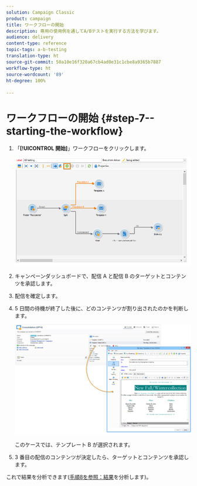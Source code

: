 ```yaml
---
solution: Campaign Classic
product: campaign
title: ワークフローの開始
description: 専用の使用例を通してA/Bテストを実行する方法を学びます。
audience: delivery
content-type: reference
topic-tags: a-b-testing
translation-type: ht
source-git-commit: 50a10e16f320a67cb4ad0e31c1cbe8a9365b7887
workflow-type: ht
source-wordcount: '89'
ht-degree: 100%

---
```



# ワークフローの開始 {#step-7--starting-the-workflow}

1. 「**[!UICONTROL 開始]**」ワークフローをクリックします。

   ![](assets/use_case_abtesting_startwkfl_001.png)

1. キャンペーンダッシュボードで、配信 A と配信 B のターゲットとコンテンツを承認します。
1. 配信を確定します。
1. 5 日間の待機が終了した後に、どのコンテンツが割り出されたのかを判断します。

   ![](assets/use_case_abtesting_startwkfl_002.png)

   このケースでは、テンプレート B が選択されます。

1. 3 番目の配信のコンテンツが決定したら、ターゲットとコンテンツを承認します。

これで結果を分析できます([手順8を参照：結果](../../delivery/using/a-b-testing-uc-analyzing.md)を分析します)。
